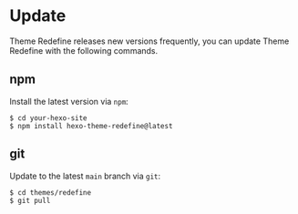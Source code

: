 # Update

Theme Redefine releases new versions frequently, you can update Theme Redefine with the following commands.

## npm

Install the latest version via `npm`:

```shell
$ cd your-hexo-site
$ npm install hexo-theme-redefine@latest
````

## git

Update to the latest `main` branch via `git`:

```shell
$ cd themes/redefine
$ git pull
````
